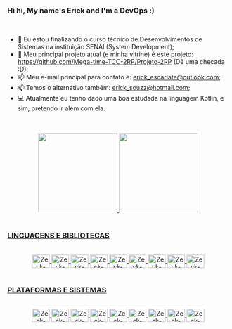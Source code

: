 ### Hi hi, My name's Erick and I'm a DevOps :)

<br>

<!--
**z-eck/z-eck** is a ✨ _special_ ✨ repository because its `README.md` (this file) appears on your GitHub profile.

Here are some ideas to get you started:

- 🔭 I’m currently working on ...
- 🌱 I’m currently learning ...
- 👯 I’m looking to collaborate on ...
- 🤔 I’m looking for help with ...
- 💬 Ask me about ...
- 📫 How to reach me: ...
- 😄 Pronouns: ...
- ⚡ Fun fact: ...
-->

- 🌱 Eu estou finalizando o curso técnico de Desenvolvimentos de Sistemas na instituição SENAI (System Development);
- 📁 Meu principal projeto atual (e minha vitrine) é este projeto: https://github.com/Mega-time-TCC-2RP/Projeto-2RP (Dê uma checada :D);
- 📫 Meu e-mail principal para contato é: erick_escarlate@outlook.com;
- 📫 Temos o alternativo também: erick_souzz@hotmail.com;
- 💻 Atualmente eu tenho dado uma boa estudada na linguagem Kotlin, e sim, pretendo ir além com ela.
<br>
<br>

<div align="center">
  <a href="https://github.com/z-eck">
  <img height="180em" src="https://github-readme-stats.vercel.app/api?username=z-eck&show_icons=true&theme=synthwave&include_all_commits=true&count_private=true"/>
  <img height="180em" src="https://github-readme-stats.vercel.app/api/top-langs/?username=z-eck&layout=compact&langs_count=7&theme=synthwave"/>
</div><br>

### LINGUAGENS E BIBLIOTECAS

<div style="display: inline_block; text-align: center"><br>
    <img align="center" alt="Zeck-Amazon" height="30" width="40" src="https://cdn.jsdelivr.net/gh/devicons/devicon/icons/amazonwebservices/amazonwebservices-original.svg">
    <img align="center" alt="Zeck-CentOS" height="30" width="40" src="https://cdn.jsdelivr.net/gh/devicons/devicon/icons/centos/centos-original.svg">
    <img align="center" alt="Zeck-CSS" height="30" width="40" src="https://cdn.jsdelivr.net/gh/devicons/devicon/icons/css3/css3-original.svg">
    <img align="center" alt="Zeck-CSharp" height="30" width="40" src="https://cdn.jsdelivr.net/gh/devicons/devicon/icons/csharp/csharp-original.svg">
    <img align="center" alt="Zeck-HTML" height="30" width="40" src="https://cdn.jsdelivr.net/gh/devicons/devicon/icons/html5/html5-original.svg">
    <img align="center" alt="Zeck-JS" height="30" width="40" src="https://cdn.jsdelivr.net/gh/devicons/devicon/icons/javascript/javascript-original.svg">
    <img align="center" alt="Zeck-MySQL" height="30" width="40" src="https://cdn.jsdelivr.net/gh/devicons/devicon/icons/mysql/mysql-original.svg">
    <img align="center" alt="Zeck-NodeJS" height="30" width="40" src="https://cdn.jsdelivr.net/gh/devicons/devicon/icons/nodejs/nodejs-original.svg">
    <img align="center" alt="Zeck-ReactJS" height="30" width="40" src="https://cdn.jsdelivr.net/gh/devicons/devicon/icons/react/react-original.svg">
</div><br>

### PLATAFORMAS E SISTEMAS

<div style="display: inline_block; text-align: center"><br>
    <img align="center" alt="Zeck-Debian" height="30" width="40" src="https://cdn.jsdelivr.net/gh/devicons/devicon/icons/debian/debian-original.svg">
    <img align="center" alt="Zeck-LinkedIN" height="30" width="40" src="https://cdn.jsdelivr.net/gh/devicons/devicon/icons/linkedin/linkedin-original.svg">
    <img align="center" alt="Zeck-Linux" height="30" width="40" src="https://cdn.jsdelivr.net/gh/devicons/devicon/icons/linux/linux-original.svg">
    <img align="center" alt="Zeck-mcsftSQLServer" height="30" width="40" src="https://cdn.jsdelivr.net/gh/devicons/devicon/icons/microsoftsqlserver/microsoftsqlserver-plain.svg">
    <img align="center" alt="Zeck-SSH" height="30" width="40" src="https://cdn.jsdelivr.net/gh/devicons/devicon/icons/ssh/ssh-original.svg">
    <img align="center" alt="Zeck-Ubuntu" height="30" width="40" src="https://cdn.jsdelivr.net/gh/devicons/devicon/icons/ubuntu/ubuntu-plain.svg">
    <img align="center" alt="Zeck-VIM" height="30" width="40" src="https://cdn.jsdelivr.net/gh/devicons/devicon/icons/vim/vim-original.svg">
    <img align="center" alt="Zeck-VisualStudio" height="30" width="40" src="https://cdn.jsdelivr.net/gh/devicons/devicon/icons/visualstudio/visualstudio-plain.svg">
    <img align="center" alt="Zeck-VSCode" height="30" width="40" src="https://cdn.jsdelivr.net/gh/devicons/devicon/icons/vscode/vscode-original.svg">
</div>

<!-- Bibliografia: -->
<!-- https://github.com/anuraghazra/github-readme-stats -->
<!-- https://devicon.dev/ -->
<!-- https://www.ti-enxame.com/pt/markdown/como-alinhar-e-justificar-corretamente-o-alinhamento-no-markdown/822340779/ -->
<!-- https://www.maujor.com/tutorial/propriedades-css-para-estilizacao-de-fontes.php -->

<!-- <div style="text-align: center; font-size: 30px; font-variant:small-caps; color: #ff2400">Plataformas e sistemas</div> -->

<!-- <div style="text-align: center; font-size: 30px; font-variant:small-caps; color: #ff2400">Linguagens e funcionalidades</div> -->

